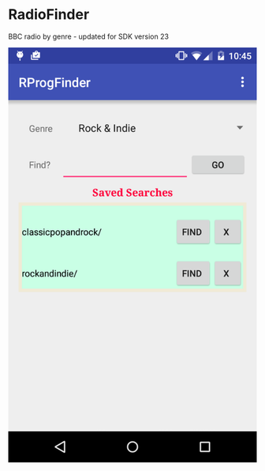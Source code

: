 # RadioFinder

BBC radio by genre - updated for SDK version 23 

![alt text](Doc/Topscreen.png "Top screen")
